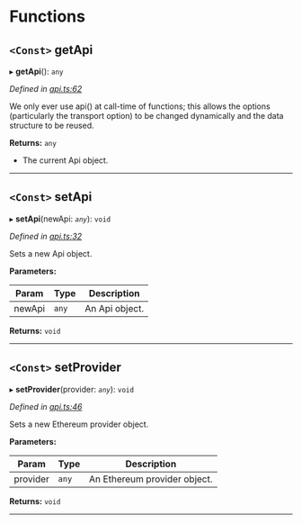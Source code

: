

# Functions

<a id="getapi"></a>

## `<Const>` getApi

▸ **getApi**(): `any`

*Defined in [api.ts:62](https://github.com/paritytech/js-libs/blob/c75381e/packages/light.js/src/api.ts#L62)*

We only ever use api() at call-time of functions; this allows the options (particularly the transport option) to be changed dynamically and the data structure to be reused.

**Returns:** `any`
- The current Api object.

___
<a id="setapi"></a>

## `<Const>` setApi

▸ **setApi**(newApi: *`any`*): `void`

*Defined in [api.ts:32](https://github.com/paritytech/js-libs/blob/c75381e/packages/light.js/src/api.ts#L32)*

Sets a new Api object.

**Parameters:**

| Param | Type | Description |
| ------ | ------ | ------ |
| newApi | `any` |  An Api object. |

**Returns:** `void`

___
<a id="setprovider"></a>

## `<Const>` setProvider

▸ **setProvider**(provider: *`any`*): `void`

*Defined in [api.ts:46](https://github.com/paritytech/js-libs/blob/c75381e/packages/light.js/src/api.ts#L46)*

Sets a new Ethereum provider object.

**Parameters:**

| Param | Type | Description |
| ------ | ------ | ------ |
| provider | `any` |  An Ethereum provider object. |

**Returns:** `void`

___

